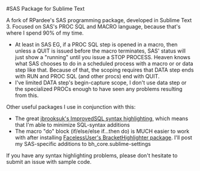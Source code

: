 #SAS Package for Sublime Text

A fork of RPardee's SAS programming package, developed in Sublime Text 3. Focused on SAS's PROC SQL and MACRO language, because that's where I spend 90% of my time. 
- At least in SAS EG, if a PROC SQL step is opened in a macro, then unless a QUIT is issued before the macro terminates, SAS' status will just show a "running" until you issue a STOP PROCESS. Heaven knows what SAS chooses to do in a scheduled process with a macro or or data step like that. Because of that, the scoping requires that DATA step ends with RUN and PROC SQL (and other procs) end with QUIT. 
- I've limited DATA step's begin-capture scope, I don't use data step or the specialized PROCs enough to have seen any problems resulting from this. 

Other useful packages I use in conjunction with this:
- The great [jbrooksuk's Improved​SQL syntax highlighting](https://packagecontrol.io/packages/ImprovedSQL), which means that I'm able to minimize SQL-syntax additions 
- The macro "do" block (if/else/else if...then do) is MUCH easier to work with after installing [FacelessUser's BracketHighlighter package](https://packagecontrol.io/packages/BracketHighlighter). I'll post my SAS-specific additions to bh_core.sublime-settings

If you have any syntax highlighting problems, please don't hesitate to submit an issue with sample code.

